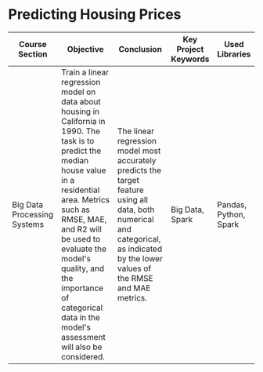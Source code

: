 # Predicting Housing Prices

| Course Section                 | Objective                                                                                                                                               | Conclusion                                                                                                                                                                                       | Key Project Keywords   | Used Libraries                |
|--------------------------------|---------------------------------------------------------------------------------------------------------------------------------------------------------|--------------------------------------------------------------------------------------------------------------------------------------------------------------------------------------------------|-----------------------|-------------------------------|
| Big Data Processing Systems    | Train a linear regression model on data about housing in California in 1990. The task is to predict the median house value in a residential area. Metrics such as RMSE, MAE, and R2 will be used to evaluate the model's quality, and the importance of categorical data in the model's assessment will also be considered. | The linear regression model most accurately predicts the target feature using all data, both numerical and categorical, as indicated by the lower values of the RMSE and MAE metrics. | Big Data, Spark       | Pandas, Python, Spark         |
